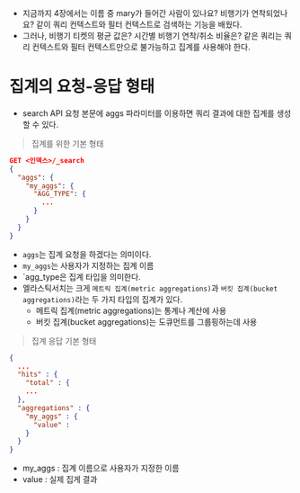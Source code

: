 - 지금까지 4장에서는 이름 중 mary가 들어간 사람이 있나요? 비행기가 연착되었나요? 같이 쿼리 컨텍스트와 필터 컨텍스트로 검색하는 기능을 배웠다.
- 그러나, 비행기 티켓의 평균 값은? 시간별 비행기 연착/취소 비율은? 같은 쿼리는 쿼리 컨텍스트와 필터 컨텍스트만으로 불가능하고 집계를 사용해야 한다.

# 집계의 요청-응답 형태

- search API 요청 본문에 aggs 파라미터를 이용하면 쿼리 결과에 대한 집계를 생성할 수 있다.

> 집계를 위한 기본 형태
```json
GET <인덱스>/_search
{
  "aggs": {
    "my_aggs": {
      "AGG_TYPE": {
        ...
      }
    }
  }
}
```
- `aggs`는 집계 요청을 하겠다는 의미이다.
- `my_aggs`는 사용자가 지정하는 집계 이름
- `agg_type은 집계 타입을 의미한다.
- 엘라스틱서치는 크게 `메트릭 집계(metric aggregations)`과 `버킷 집계(bucket aggregations)`라는 두 가지 타입의 집계가 있다.
  - 메트릭 집계(metric aggregations)는 통계나 계산에 사용
  - 버킷 집계(bucket aggregations)는 도큐먼트를 그룹핑하는데 사용

> 집계 응답 기본 형태
```json
{
  ...
  "hits" : {
    "total" : {
    ...
  },
  "aggregations" : {
    "my_aggs" : {
      "value" : 
    }
  }
}
```
- my_aggs : 집계 이름으로 사용자가 지정한 이름
- value : 실제 집게 결과
